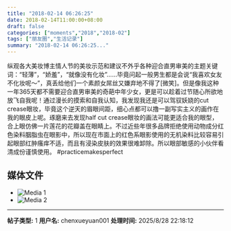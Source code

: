 ```yaml
---
title: "2018-02-14 06:26:25"
date: 2018-02-14T11:00:00+08:00
draft: false
categories: ["moments","2018","2018-02"]
tags: ["朋友圈","生活记录"]
summary: "2018-02-14 06:26:25..."
---
```


纵观各大美妆博主情人节的美妆示范和建议不外乎各种迎合直男审美的主题关键词：“轻薄”，“娇羞”，“就像没有化妆”……毕竟问起一般男生都是会说“我喜欢女友不化妆呢～”，真丢给他们一个素颜女屌丝又嫌弃地不得了[微笑]。但是像我这种一年365天都不需要迎合直男审美的奇葩中年少女，更是可以趁着过节随心所欲地放飞自我呢！通过漫长的摸索和自我认知，我发现我还是可以驾驭妖娆的cut crease眼妆，毕竟这个逆天的眉眼间距，细心点都可以撸一副写实主义的画作在我的眼皮上呢。琢磨来去发现half cut crease眼妆的画法可能更适合我的眼型，合上眼仿佛一片莲花的花瓣盖在眼睛上。不过近些年很多品牌拒绝使用动物成分红色染料胭脂虫在眼影中，所以现在市面上的红色系眼影使用的无机染料比较容易引起眼部红肿瘙痒不适，而且有浸染皮肤的效果很难卸除。所以眼部敏感的小伙伴看清成份谨慎使用。
#practicemakesperfect

## 媒体文件

- ![Media 1](/Moments/photos/2018-02-14/201802140626250.jpg)
- ![Media 2](/Moments/photos/2018-02-14/201802140626251.jpg)

---

**帖子类型:** 1
**用户名:** chenxueyuan001
**处理时间:** 2025/8/28 22:18:12